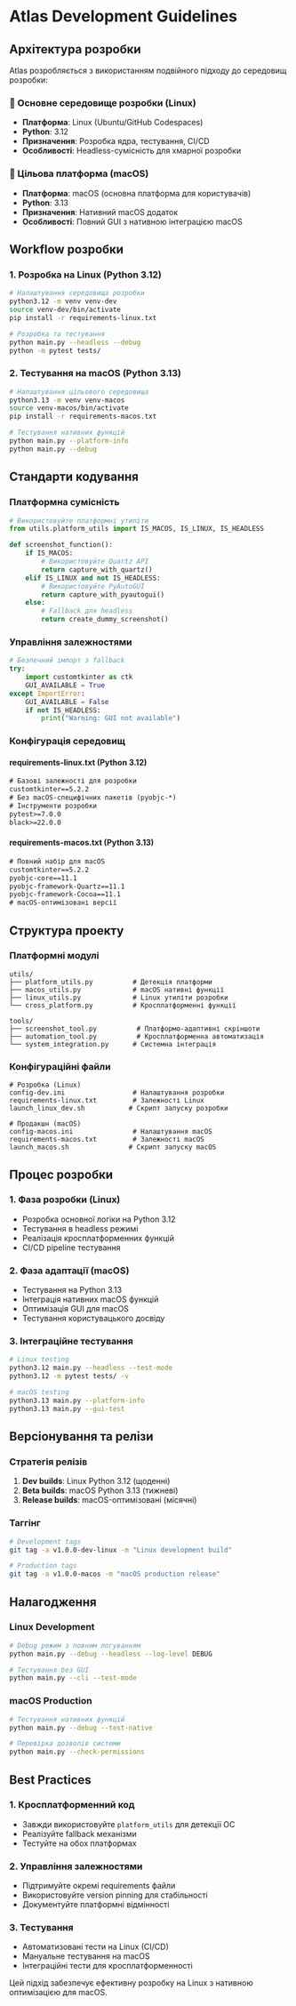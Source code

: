 # Atlas Development Guidelines

## Архітектура розробки

Atlas розробляється з використанням подвійного підходу до середовищ розробки:

### 🐧 Основне середовище розробки (Linux)
- **Платформа**: Linux (Ubuntu/GitHub Codespaces)
- **Python**: 3.12
- **Призначення**: Розробка ядра, тестування, CI/CD
- **Особливості**: Headless-сумісність для хмарної розробки

### 🍎 Цільова платформа (macOS)
- **Платформа**: macOS (основна платформа для користувачів)
- **Python**: 3.13
- **Призначення**: Нативний macOS додаток
- **Особливості**: Повний GUI з нативною інтеграцією macOS

## Workflow розробки

### 1. Розробка на Linux (Python 3.12)
```bash
# Налаштування середовища розробки
python3.12 -m venv venv-dev
source venv-dev/bin/activate
pip install -r requirements-linux.txt

# Розробка та тестування
python main.py --headless --debug
python -m pytest tests/
```

### 2. Тестування на macOS (Python 3.13)
```bash
# Налаштування цільового середовища
python3.13 -m venv venv-macos
source venv-macos/bin/activate
pip install -r requirements-macos.txt

# Тестування нативних функцій
python main.py --platform-info
python main.py --debug
```

## Стандарти кодування

### Платформна сумісність
```python
# Використовуйте платформні утиліти
from utils.platform_utils import IS_MACOS, IS_LINUX, IS_HEADLESS

def screenshot_function():
    if IS_MACOS:
        # Використовуйте Quartz API
        return capture_with_quartz()
    elif IS_LINUX and not IS_HEADLESS:
        # Використовуйте PyAutoGUI
        return capture_with_pyautogui()
    else:
        # Fallback для headless
        return create_dummy_screenshot()
```

### Управління залежностями
```python
# Безпечний імпорт з fallback
try:
    import customtkinter as ctk
    GUI_AVAILABLE = True
except ImportError:
    GUI_AVAILABLE = False
    if not IS_HEADLESS:
        print("Warning: GUI not available")
```

### Конфігурація середовищ

#### requirements-linux.txt (Python 3.12)
```txt
# Базові залежності для розробки
customtkinter==5.2.2
# Без macOS-специфічних пакетів (pyobjc-*)
# Інструменти розробки
pytest>=7.0.0
black>=22.0.0
```

#### requirements-macos.txt (Python 3.13)
```txt
# Повний набір для macOS
customtkinter==5.2.2
pyobjc-core==11.1
pyobjc-framework-Quartz==11.1
pyobjc-framework-Cocoa==11.1
# macOS-оптимізовані версії
```

## Структура проекту

### Платформні модулі
```
utils/
├── platform_utils.py          # Детекція платформи
├── macos_utils.py             # macOS нативні функції
├── linux_utils.py             # Linux утиліти розробки
└── cross_platform.py          # Кросплатформенні функції

tools/
├── screenshot_tool.py          # Платформо-адаптивні скріншоти
├── automation_tool.py          # Кросплатформенна автоматизація
└── system_integration.py      # Системна інтеграція
```

### Конфігураційні файли
```
# Розробка (Linux)
config-dev.ini                 # Налаштування розробки
requirements-linux.txt         # Залежності Linux
launch_linux_dev.sh           # Скрипт запуску розробки

# Продакшн (macOS)
config-macos.ini               # Налаштування macOS
requirements-macos.txt         # Залежності macOS
launch_macos.sh               # Скрипт запуску macOS
```

## Процес розробки

### 1. Фаза розробки (Linux)
- Розробка основної логіки на Python 3.12
- Тестування в headless режимі
- Реалізація кросплатформенних функцій
- CI/CD pipeline тестування

### 2. Фаза адаптації (macOS)
- Тестування на Python 3.13
- Інтеграція нативних macOS функцій
- Оптимізація GUI для macOS
- Тестування користувацького досвіду

### 3. Інтеграційне тестування
```bash
# Linux testing
python3.12 main.py --headless --test-mode
python3.12 -m pytest tests/ -v

# macOS testing  
python3.13 main.py --platform-info
python3.13 main.py --gui-test
```

## Версіонування та релізи

### Стратегія релізів
1. **Dev builds**: Linux Python 3.12 (щоденні)
2. **Beta builds**: macOS Python 3.13 (тижневі)
3. **Release builds**: macOS-оптимізовані (місячні)

### Таггінг
```bash
# Development tags
git tag -a v1.0.0-dev-linux -m "Linux development build"

# Production tags
git tag -a v1.0.0-macos -m "macOS production release"
```

## Налагодження

### Linux Development
```bash
# Debug режим з повним логуванням
python main.py --debug --headless --log-level DEBUG

# Тестування без GUI
python main.py --cli --test-mode
```

### macOS Production
```bash
# Тестування нативних функцій
python main.py --debug --test-native

# Перевірка дозволів системи
python main.py --check-permissions
```

## Best Practices

### 1. Кросплатформенний код
- Завжди використовуйте `platform_utils` для детекції ОС
- Реалізуйте fallback механізми
- Тестуйте на обох платформах

### 2. Управління залежностями
- Підтримуйте окремі requirements файли
- Використовуйте version pinning для стабільності
- Документуйте платформні відмінності

### 3. Тестування
- Автоматизовані тести на Linux (CI/CD)
- Мануальне тестування на macOS
- Інтеграційні тести для кросплатформенності

Цей підхід забезпечує ефективну розробку на Linux з нативною оптимізацією для macOS.
